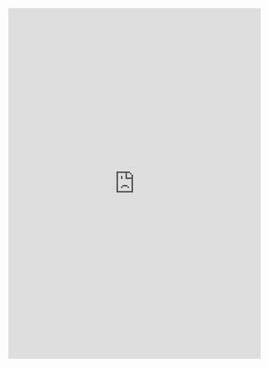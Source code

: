 


<iframe frameborder="0" width="100%" height="700px" src="https://replit.com/@WelchsConcordCo/scramble?lite=true"></iframe>



